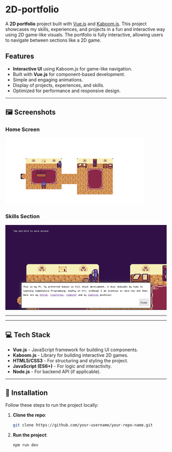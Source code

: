 # 2D-portfolio

A **2D portfolio** project built with [Vue.js](https://vuejs.org/) and [Kaboom.js](https://kaboomjs.com/). This project showcases my skills, experiences, and projects in a fun and interactive way using 2D game-like visuals. The portfolio is fully interactive, allowing users to navigate between sections like a 2D game.

## Features
- **Interactive UI** using Kaboom.js for game-like navigation.
- Built with **Vue.js** for component-based development.
- Simple and engaging animations.
- Display of projects, experiences, and skills.
- Optimized for performance and responsive design.

---

## 🖼️ Screenshots

### Home Screen
![Home Screen](./public/map.png)

<!-- ### Projects Section
![Projects Section](insert-your-screenshot-link-here) -->

### Skills Section
![Skills Section](./public/skills_section.png)

---

<!-- ## 🚀 Demo

Check out the live version of the portfolio here: [Live Demo](insert-demo-link-here) -->

---

## 💻 Tech Stack

- **Vue.js** - JavaScript framework for building UI components.
- **Kaboom.js** - Library for building interactive 2D games.
- **HTML5/CSS3** - For structuring and styling the project.
- **JavaScript (ES6+)** - For logic and interactivity.
- **Node.js** - For backend API (if applicable).

---

## 🔧 Installation

Follow these steps to run the project locally:

1. **Clone the repo**:
   ```bash
   git clone https://github.com/your-username/your-repo-name.git
   ```

2. **Run the project**:
   ```bash
   npm run dev
   ```